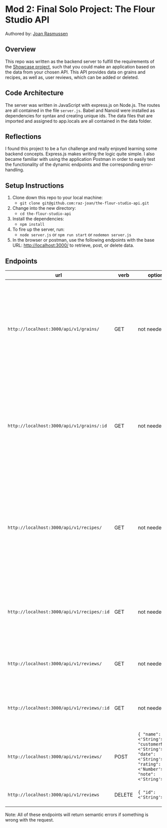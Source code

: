 # Mod 2: Final Solo Project: The Flour Studio API  

Authored by: [Joan Rasmussen](https://github.com/raz-joan)    

## Overview  
This repo was written as the backend server to fulfill the requirements of the [Showcase project](https://frontend.turing.edu/projects/module-3/showcase.html), such that you could make an application based on the data from your chosen API. This API provides data on grains and recipes, as well as, user reviews, which can be added or deleted.  

## Code Architecture  
The server was written in JavaScript with express.js on Node.js. The routes are all contained in the file `server.js`. Babel and Nanoid were installed as dependencies for syntax and creating unique ids. The data files that are imported and assigned to app.locals are all contained in the data folder.

## Reflections  
I found this project to be a fun challenge and really enjoyed learning some backend concepts. Express.js makes writing the logic quite simple. I also became familiar with using the application Postman in order to easily test the functionality of the dynamic endpoints and the corresponding error-handling.

## Setup Instructions  
1. Clone down this repo to your local machine:
    * `git clone git@github.com:raz-joan/the-flour-studio-api.git`
2. Change into the new directory:
    * `cd the-flour-studio-api`
3. Install the dependencies:
    * `npm install`
4. To fire up the server, run:
    * `node server.js` or `npm run start` or `nodemon server.js`
5. In the browser or postman, use the following endpoints with the base URL: [http://localhost:3000/](http://localhost:3000/) to retrieve, post, or delete data.

## Endpoints  
| url | verb | options | sample response |
| ----|------|---------|---------------- |
| `http://localhost:3000/api/v1/grains/` | GET | not needed | Array of all existing grains: `{ grains: [{ "id": "OX6eHvFFc8", "name": "Turkey Red", "classification": "Hard Red Winter Wheat", "protein": 13.5, "hasGluten": true, "pricePerLb": 3, "grownIn": "Colorado", "isOrganic": true, "flavor": "Malty and Sweet", "texture": "Fine and slightly sandy.", "bakingCharacteristics": "...", "history": "...", "inStock": true,"img": "./images/turkey.jpg" }]}` |
| `http://localhost:3000/api/v1/grains/:id` | GET | not needed | Object of a specific grain by Id: `{ item: { "id": "OX6eHvFFc8", "name": "Turkey Red", "classification": "Hard Red Winter Wheat", "protein": 13.5, "hasGluten": true, "pricePerLb": 3, "grownIn": "Colorado", "isOrganic": true, "flavor": "Malty and Sweet", "texture": "Fine and slightly sandy.", bakingCharacteristics": "...", "history": "...", "inStock": true, "img": "./images/turkey.jpg" }}` |
| `http://localhost:3000/api/v1/recipes/` | GET | not needed | Array of all existing recipes: `{ recipes: [{ "id": "RUTCHm1gtW", "name": "Pancakes", "category": "Maize", "isVegan": false, "isGlutenFree": false, "yield": "4-6 pancakes", "time": "30 min", "ingredients": ["1 1/2 cups blue, green, or red cornmeal", "1 tsp salt", "1 1/2 cups boiling water", "1/4 cup milk, maybe more", "2 eggs", "2 Tbsp vegetable oil", "1 tsp vanilla", "1/2 cup pinenuts", "butter and maple for yumming up"], "directions": "..." }]}` |
| `http://localhost:3000/api/v1/recipes/:id` | GET | not needed | Object of a specific recipe by Id: `{ item: { "id": "RUTCHm1gtW", "name": "Pancakes", "category": "Maize", "isVegan": false, "isGlutenFree": false, "yield": "4-6 pancakes", "time": "30 min", "ingredients": ["..."], "directions": "..." }}` |
| `http://localhost:3000/api/v1/reviews/` | GET | not needed | Array of all existing reviews: `{ reviews: [{ "id": "0MxzViR3vK", "name": "Rye", "customerName": "Happy Baker", "date": "2022/01/01", "rating": 4, "note": "Yum!" }]}` |
| `http://localhost:3000/api/v1/reviews/:id` | GET | not needed | Object of a specific review by Id: `{ item: { "id": "0MxzViR3vK", "name": "Rye", "customerName": "Happy Baker", "date": "2022/01/01", "rating": 4, "note": "Yum!" }}` |
| `http://localhost:3000/api/v1/reviews/` | POST | `{ "name": <'String'>, "customerName": <'String'>, "date": <'String'>, "rating": <'Number'>, "note": <'String'> }` | Response body: `{ "message": "New review was successfully added!", "newReview": { "id": "0MxzViR3vK", "name": "Rye", "customerName": "Happy Baker", "date": "2022/01/01", "rating": 4, "note": "Yum!" }}` |
| `http://localhost:3000/api/v1/reviews` | DELETE | `{ "id": <'String'> }` | Response body: `{ "message": "Review with id of 0MxzViR3vK was successfully deleted." }` |  


Note: All of these endpoints will return semantic errors if something is wrong with the request.
